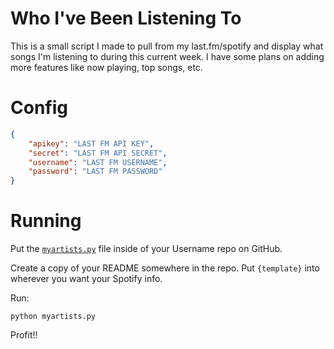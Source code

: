 # Who I've Been Listening To

This is a small script I made to pull from my last.fm/spotify and display what songs I'm listening to during this current week. I have some plans on adding more features like now playing, top songs, etc.

# Config

```json
{
    "apikey": "LAST FM API KEY",
    "secret": "LAST FM API SECRET",
    "username": "LAST FM USERNAME",
    "password": "LAST FM PASSWORD"
}
```

# Running

Put the [`myartists.py`](https://github.com/M4cs/M4cs/blob/master/myartists.py) file inside of your Username repo on GitHub.

Create a copy of your README somewhere in the repo. Put `{template}` into wherever you want your Spotify info.

Run:

```
python myartists.py
```

Profit!!
